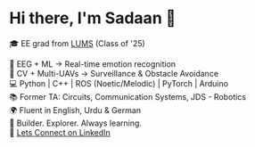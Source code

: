 # Hi there, I'm Sadaan 👋

🎓 EE grad from [LUMS](https://lums.edu.pk) (Class of '25)

🧠 EEG + ML → Real-time emotion recognition  
🚁 CV + Multi-UAVs → Surveillance & Obstacle Avoidance  
💻 Python | C++ | ROS (Noetic/Melodic) | PyTorch | Arduino  
📚 Former TA: Circuits, Communication Systems, JDS - Robotics  
🌍 Fluent in English, Urdu & German  
🔬 Builder. Explorer. Always learning.  
💼 [Lets Connect on LinkedIn](https://www.linkedin.com/in/sadaan-tahir-531997290/)
